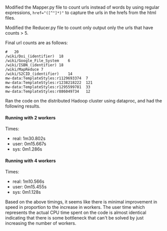 Modified the Mapper.py file to count urls instead of words by using regular expressions, `href="([^"]*)"` to capture the urls in the hrefs from the html files.

Modified the Reducer.py file to count only output only the urls that have counts > 5.

Final url counts are as follows:

```
#	20
/wiki/Doi_(identifier)	18
/wiki/Google_File_System	6
/wiki/ISBN_(identifier)	18
/wiki/MapReduce	7
/wiki/S2CID_(identifier)	14
mw-data:TemplateStyles:r1129693374	7
mw-data:TemplateStyles:r1238218222	121
mw-data:TemplateStyles:r1295599781	33
mw-data:TemplateStyles:r886049734	12

```

Ran the code on the distributed Hadoop cluster using dataproc, and had the following results.

#### Running with 2 workers

Times:

- real: 1m30.802s
- user: 0m15.667s
- sys: 0m1.286s

#### Running with 4 workers

Times:

- real: 1m10.566s
- user: 0m15.455s
- sys: 0m1.128s

Based on the above timings, it seems like there is minimal improvement in speed in proportion to the increase in workers. The user time which represents the actual CPU time spent on the code is almost identical indicating that there is some bottleneck that can't be solved by just increasing the number of workers.
